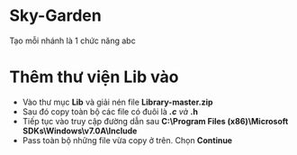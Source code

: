 # Sky-Garden
Tạo mỗi nhánh là 1 chức năng abc

# Thêm thư viện Lib vào
- Vào thư mục <b>Lib</b> và giải nén file <b>Library-master.zip</b>
- Sau đó copy toàn bộ các file có đuôi là <b>*.c</b> và <b>*.h</b>
- Tiếp tục vào truy cập đường dẫn sau <b>C:\Program Files (x86)\Microsoft SDKs\Windows\v7.0A\Include</b>
- Pass toàn bộ những file vừa copy ở trên. Chọn <b>Continue</b>
